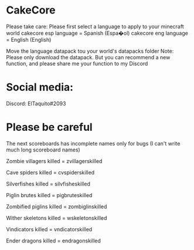 # CakeCore
 

Please take care:
Please first select a language to apply to your minecraft world
cakecore esp language = Spanish (Espa�ol)
cakecore eng language = English (English)

Move the language datapack tou your world's datapacks folder
Note: Please only download the datapack.
But you can recommend a new function, and please share me your function to my Discord

# Social media:
Discord: ElTaquito#2093


# Please be careful


The next scoreboards has incomplete names only for bugs (I can't write much long scoreboard names)

Zombie villagers killed = zvillagerskilled

Cave spiders killed = cvspiderskilled

Silverfishes killed = silvfisheskilled

Piglin brutes killed = pigbruteskilled

Zombified piglins killed = zombiglinskilled

Wither skeletons killed = wskeletonskilled

Vindicators killed = vndicatorskilled

Ender dragons killed = endragonskilled
